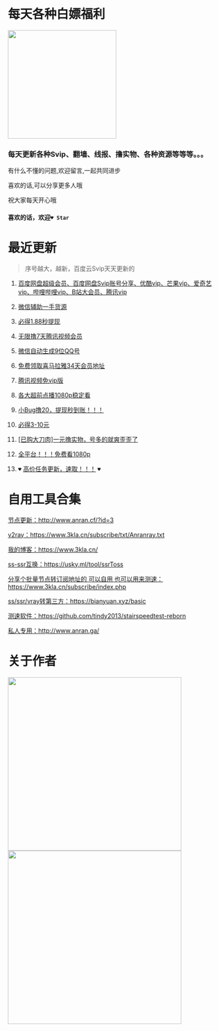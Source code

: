 # 每天各种白嫖福利  
  
<img src="http://gif.ki679.cn/d/file/201807/25409d63a8eee5029879b9d1ee8db012.png" width=250px;>    
  
### 每天更新各种Svip、翻墙、线报、撸实物、各种资源等等等。。。
  
有什么不懂的问题,欢迎留言,一起共同进步  
  
喜欢的话,可以分享更多人哦
  
祝大家每天开心哦

#### 喜欢的话，欢迎`♥ Star`
  
# 最近更新

> 序号越大，越新，百度云Svip天天更新的

1. [百度网盘超级会员、百度网盘Svip账号分享、优酷vip、芒果vip、爱奇艺vip、哔哩哔哩vip、B站大会员、腾讯vip](https://github.com/anran-world/Anranawsl/blob/master/1.%E7%99%BE%E5%BA%A6%E7%BD%91%E7%9B%98%E8%B6%85%E7%BA%A7%E4%BC%9A%E5%91%98%E3%80%81%E7%99%BE%E5%BA%A6%E7%BD%91%E7%9B%98Svip%E8%B4%A6%E5%8F%B7%E5%88%86%E4%BA%AB%E3%80%81%E4%BC%98%E9%85%B7vip%E3%80%81%E8%8A%92%E6%9E%9Cvip%E3%80%81%E7%88%B1%E5%A5%87%E8%89%BAvip%E3%80%81%E5%93%94%E5%93%A9%E5%93%94%E5%93%A9vip%E3%80%81B%E7%AB%99%E5%A4%A7%E4%BC%9A%E5%91%98%E3%80%81%E8%85%BE%E8%AE%AFvip.md "百度网盘超级会员、百度网盘Svip账号分享")

2. [微信辅助一手货源](https://github.com/anran-world/Anranawsl/blob/master/%E5%BE%AE%E4%BF%A1%E8%BE%85%E5%8A%A9%E4%B8%80%E6%89%8B%E8%B4%A7%E6%BA%90.md "微信辅助一手货源")

3. [必得1.88秒提现](https://github.com/anran-world/Anranawsl/blob/master/%E5%BF%85%E5%BE%971.88%E7%A7%92%E6%8F%90%E7%8E%B0.md "必得1.88秒提现")

4. [无限撸7天腾讯视频会员](https://github.com/anran-world/Anranawsl/blob/master/%E6%97%A0%E9%99%90%E6%92%B87%E5%A4%A9%E8%85%BE%E8%AE%AF%E8%A7%86%E9%A2%91%E4%BC%9A%E5%91%98.md "无限撸7天腾讯视频会员")

5. [微信自动生成9位QQ号](https://github.com/anran-world/Anranawsl/blob/master/%E5%BE%AE%E4%BF%A1%E8%87%AA%E5%8A%A8%E7%94%9F%E6%88%909%E4%BD%8DQQ%E5%8F%B7.md "微信自动生成9位QQ号")

6. [免费领取喜马拉雅34天会员地址](https://github.com/anran-world/Anranawsl/blob/master/%E5%85%8D%E8%B4%B9%E9%A2%86%E5%8F%96%E5%96%9C%E9%A9%AC%E6%8B%89%E9%9B%8534%E5%A4%A9%E4%BC%9A%E5%91%98%E5%9C%B0%E5%9D%80.md "免费领取喜马拉雅34天会员地址")

7. [腾讯视频免vip版](https://github.com/anran-world/Anranawsl/blob/master/%E8%85%BE%E8%AE%AF%E8%A7%86%E9%A2%91%E5%85%8Dvip%E7%89%88.md "腾讯视频免vip版")

8. [各大超前点播1080p稳定看](https://github.com/anran-world/Anranawsl/blob/master/%E5%90%84%E5%A4%A7%E8%B6%85%E5%89%8D%E7%82%B9%E6%92%AD1080p%E7%A8%B3%E5%AE%9A%E7%9C%8B.md "各大超前点播1080p稳定看")

9. [小Bug撸20，提现秒到账！！！](https://github.com/anran-world/Anranawsl/blob/master/%E5%B0%8FBug%E6%92%B820%EF%BC%8C%E6%8F%90%E7%8E%B0%E7%A7%92%E5%88%B0%E8%B4%A6%EF%BC%81%EF%BC%81%EF%BC%81.md "小Bug撸20，提现秒到账！！！")

10. [必得3-10元](https://github.com/anran-world/Anranawsl/blob/master/%E5%BF%85%E5%BE%973-10%E5%85%83.md "必得3-10元")

11. [[已购大刀肉]一元撸实物，号多的就爽歪歪了](https://github.com/anran-world/Anranawsl/blob/master/%5B%E5%B7%B2%E8%B4%AD%E5%A4%A7%E5%88%80%E8%82%89%5D%E4%B8%80%E5%85%83%E6%92%B8%E5%AE%9E%E7%89%A9%EF%BC%8C%E5%8F%B7%E5%A4%9A%E7%9A%84%E5%B0%B1%E7%88%BD%E6%AD%AA%E6%AD%AA%E4%BA%86.md "[已购大刀肉]一元撸实物，号多的就爽歪歪了")

12. [全平台！！！免费看1080p](https://github.com/anran-world/Anranawsl/blob/master/%E5%85%A8%E5%B9%B3%E5%8F%B0%EF%BC%81%EF%BC%81%EF%BC%81%E5%85%8D%E8%B4%B9%E7%9C%8B1080p.md
 "全平台！！！免费看1080p.md")
  
13. ` ♥ ` [高价任务更新，速取！！！](https://mp.weixin.qq.com/s?__biz=MzU5NDA1MzQ1OQ==&mid=2247488113&idx=2&sn=47a4a30e93d15ec5c170720f3e965b7a&chksm=fe06424dc971cb5bb71fcb62cf2daae55e20bcbffed3beca6754f5b107dca3370ca722ad5b88&token=133747215&lang=zh_CN#rd "高价任务更新，速取！！！") ` ♥ `  
  

# 自用工具合集  
[节点更新：](http://www.anran.cf/?id=3 "节点更新：")http://www.anran.cf/?id=3

[v2ray：](https://www.3kla.cn/subscribe/txt/Anranray.txt "v2ray：")https://www.3kla.cn/subscribe/txt/Anranray.txt

[我的博客：](https://www.3kla.cn/ "我的博客：")https://www.3kla.cn/

[ss-ssr互换：](https://usky.ml/tool/ssrToss "ss-ssr互换：")https://usky.ml/tool/ssrToss

[分享个批量节点转订阅地址的 可以自用  也可以用来测速：](https://www.3kla.cn/subscribe/index.php "分享个批量节点转订阅地址的 可以自用  也可以用来测速：")https://www.3kla.cn/subscribe/index.php

[ss/ssr/vray转第三方：](https://bianyuan.xyz/basic "ss/ssr/vray转第三方：")https://bianyuan.xyz/basic

[测速软件：](https://github.com/tindy2013/stairspeedtest-reborn "测速软件：")https://github.com/tindy2013/stairspeedtest-reborn

[私人专用：](http://www.anran.ga/ "私人专用：")http://www.anran.ga/

# 关于作者  
<img src="http://inews.gtimg.com/newsapp_bt/0/12056549449/641" width=400px;>  
<img src="http://inews.gtimg.com/newsapp_bt/0/12056549448/641" width=400px;>  
 
